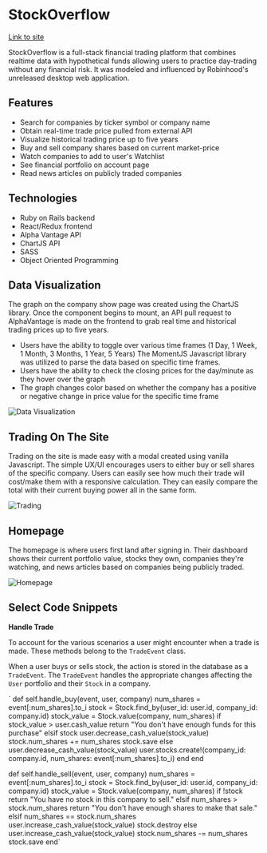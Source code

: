 # StockOverflow

[Link to site](https://stocksoverflow.herokuapp.com/#/)

StockOverflow is a full-stack financial trading platform that
combines realtime data with hypothetical funds allowing users to
practice day-trading without any financial risk. It was modeled and
influenced by Robinhood's unreleased desktop web application.

## Features

+ Search for companies by ticker symbol or company name
+ Obtain real-time trade price pulled from external API
+ Visualize historical trading price up to five years
+ Buy and sell company shares based on current market-price
+ Watch companies to add to user's Watchlist
+ See financial portfolio on account page
+ Read news articles on publicly traded companies

## Technologies

+ Ruby on Rails backend
+ React/Redux frontend
+ Alpha Vantage API
+ ChartJS API
+ SASS
+ Object Oriented Programming

## Data Visualization

The graph on the company show page was created using the ChartJS library.
Once the component begins to mount, an API pull request to AlphaVantage
is made on the frontend to grab real time and historical trading
prices up to five years.
+ Users have the ability to toggle over
various time frames (1 Day, 1 Week, 1 Month, 3 Months, 1 Year, 5 Years)
The MomentJS Javascript library was utilized to parse the data
based on specific time frames.
+ Users have the ability to check
the closing prices for the day/minute as they hover over the graph
+ The graph changes color based on whether the company has a positive
or negative change in price value for the specific time frame

![Data Visualization](https://github.com/avelasco920/stock-overflow/blob/master/wireframes/Chart.gif?raw=true)

## Trading On The Site

Trading on the site is made easy with a modal created using
vanilla Javascript. The simple UX/UI encourages users to either buy or
sell shares of the specific company. Users can easily see how much their
trade will cost/make them with a responsive calculation. They can easily
compare the total with their current buying power all in the same form.

![Trading](https://github.com/avelasco920/stock-overflow/blob/master/wireframes/Trade.gif?raw=true)

## Homepage

The homepage is where users first land after signing in. Their dashboard
shows their current portfolio value, stocks they own, companies they're
watching, and news articles based on companies being publicly traded.

![Homepage](https://github.com/avelasco920/stock-overflow/blob/master/wireframes/Homepage.gif?raw=true)

## Select Code Snippets

**Handle Trade**

To account for the various scenarios a user might encounter when a
trade is made. These methods belong to the `TradeEvent` class.

When a user buys or sells stock, the action is stored in the database
as a `TradeEvent`. The `TradeEvent` handles the appropriate
changes affecting the `User` portfolio and their `Stock` in a company.

` def self.handle_buy(event, user, company)
    num_shares = event[:num_shares].to_i
    stock = Stock.find_by(user_id: user.id, company_id: company.id)
    stock_value = Stock.value(company, num_shares)
    if stock_value > user.cash_value
      return "You don't have enough funds for this purchase"
    elsif stock
      user.decrease_cash_value(stock_value)
      stock.num_shares += num_shares
      stock.save
    else
      user.decrease_cash_value(stock_value)
      user.stocks.create!(company_id: company.id, num_shares: event[:num_shares].to_i)
    end
  end

  def self.handle_sell(event, user, company)
    num_shares = event[:num_shares].to_i
    stock = Stock.find_by(user_id: user.id, company_id: company.id)
    stock_value = Stock.value(company, num_shares)
    if !stock
      return "You have no stock in this company to sell."
    elsif num_shares > stock.num_shares
      return "You don't have enough shares to make that sale."
    elsif num_shares == stock.num_shares
      user.increase_cash_value(stock_value)
      stock.destroy
    else
      user.increase_cash_value(stock_value)
      stock.num_shares -= num_shares
      stock.save
    end`
